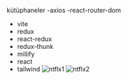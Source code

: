 kütüphaneler
-axios
-react-router-dom
- vite
- redux
- react-redux
- redux-thunk
- millify
- react
- tailwind
![ntflx1](https://github.com/user-attachments/assets/89cb06f7-11b3-40ca-a9fc-37000425cc85)
![ntflx2](https://github.com/user-attachments/assets/331c86a8-28de-4e0f-b961-9253e72970d4)
